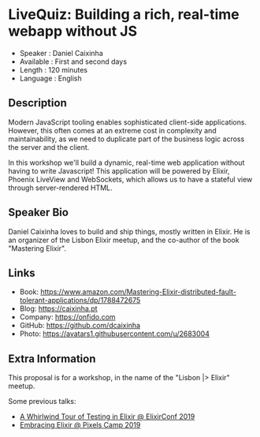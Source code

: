 LiveQuiz: Building a rich, real-time webapp without JS
=================================================

* Speaker   : Daniel Caixinha
* Available : First and second days
* Length    : 120 minutes
* Language  : English

Description
-----------

Modern JavaScript tooling enables sophisticated client-side applications. However, this often comes at an extreme cost in complexity and maintainability, as we need to duplicate part of the business logic across the server and the client.

In this workshop we'll build a dynamic, real-time web application without having to write Javascript! This application will be powered by Elixir, Phoenix LiveView and WebSockets, which allows us to have a stateful view through server-rendered HTML.

Speaker Bio
-----------

Daniel Caixinha loves to build and ship things, mostly written in Elixir. He is an organizer of the Lisbon Elixir meetup, and the co-author of the book "Mastering Elixir".

Links
-----

* Book: https://www.amazon.com/Mastering-Elixir-distributed-fault-tolerant-applications/dp/1788472675
* Blog: https://caixinha.pt
* Company: https://onfido.com
* GitHub: https://github.com/dcaixinha
* Photo: https://avatars1.githubusercontent.com/u/2683004

Extra Information
-----------------

This proposal is for a workshop, in the name of the "Lisbon |> Elixir" meetup.

Some previous talks:
* [A Whirlwind Tour of Testing in Elixir @ ElixirConf 2019](https://www.youtube.com/watch?v=uc5aoM_WDqk)
* [Embracing Elixir @ Pixels Camp 2019](https://www.youtube.com/watch?v=n_LqJJXro1g)

